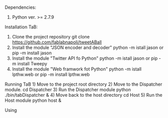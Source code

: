 Dependencies: 
1) Python ver. >= 2.7.9

Installation TaB:
1) Clone the project repository
	git clone https://github.com/fablabnapoli/tweetABall
2) Install the module "JSON encoder and decoder"
	python -m istall jason or pip -m install jason
3) Install the module "Twitter API fo Python" 
	python -m istall jason or pip -m install Tweepy
3) Install the module "Web framwork fot Python" 
	python -m istall lpthw.web or pip -m install lpthw.web
	
Running TaB
	1) Move to the project root directory
	2) Move to the Dispatcher module.
		cd Dispatcher
	3) Run the Dispatcher module
		python ./bin/tabDispatcher &
	4) Move back to the host directory
		cd Host
	5) Run the Host module
		python host &

Using 